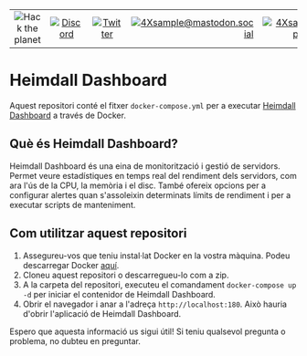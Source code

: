 
|               |               |               |               |               |               |
|:-------------:|:-------------:|:-------------:|-------------:|-------------:|-------------:|
| ![Hack the planet](https://img.shields.io/badge/Hack-The%20Planet-orange) | [![Discord](https://img.shields.io/discord/667340023829626920?logo=discord)](https://discord.gg/ahVq54p) | [![Twitter](https://img.shields.io/twitter/follow/4xsample?style=social&logo=twitter)](https://twitter.com/4xsample/follow?screen_name=shields_io) | [![4Xsample@mastodon.social](https://img.shields.io/badge/Mastodon-@4Xsample-blueviolet?style=for-the-badge&logo=mastodon)](https://mastodon.social/@4Xsample) | [![4Xsample](https://img.shields.io/badge/Twitch-4Xsample-6441A4?style=for-the-badge&logo=twitch)](https://twitch.tv/4Xsample) | [![PayPal](https://img.shields.io/badge/PayPal-00457C?style=for-the-badge&logo=paypal&logoColor=white)](https://www.paypal.com/donate/?hosted_button_id=EFVMSRHVBNJP4) |

# Heimdall Dashboard

Aquest repositori conté el fitxer `docker-compose.yml` per a executar [Heimdall Dashboard](https://heimdall.site/) a través de Docker.

## Què és Heimdall Dashboard?

Heimdall Dashboard és una eina de monitorització i gestió de servidors. Permet veure estadístiques en temps real del rendiment dels servidors, com ara l'ús de la CPU, la memòria i el disc. També ofereix opcions per a configurar alertes quan s'assoleixin determinats límits de rendiment i per a executar scripts de manteniment.

## Com utilitzar aquest repositori

1. Assegureu-vos que teniu instal·lat Docker en la vostra màquina. Podeu descarregar Docker [aquí](https://www.docker.com/get-started).
2. Cloneu aquest repositori o descarregueu-lo com a zip.
3. A la carpeta del repositori, executeu el comandament `docker-compose up -d` per iniciar el contenidor de Heimdall Dashboard.
4. Obrir el navegador i anar a l'adreça `http://localhost:180`. Això hauria d'obrir l'aplicació de Heimdall Dashboard.

Espero que aquesta informació us sigui útil! Si teniu qualsevol pregunta o problema, no dubteu en preguntar.
